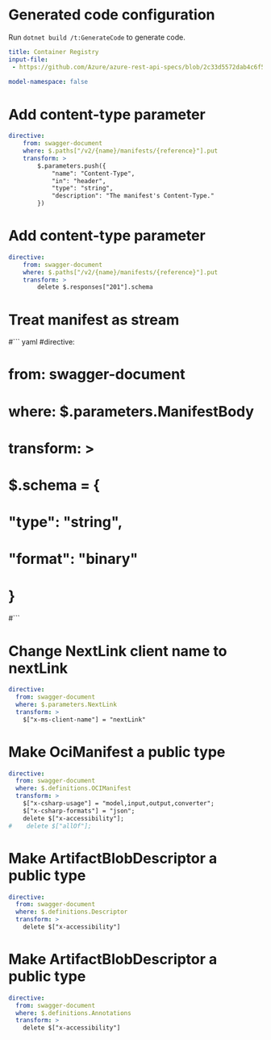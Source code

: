 # Generated code configuration

Run `dotnet build /t:GenerateCode` to generate code.

``` yaml
title: Container Registry
input-file:
 - https://github.com/Azure/azure-rest-api-specs/blob/2c33d5572dab4c6f52faf31004f0561205737107/specification/containerregistry/data-plane/Azure.ContainerRegistry/stable/2021-07-01/containerregistry.json
 
model-namespace: false
```

# Add content-type parameter
``` yaml
directive:
    from: swagger-document
    where: $.paths["/v2/{name}/manifests/{reference}"].put
    transform: >
        $.parameters.push({
            "name": "Content-Type",
            "in": "header",
            "type": "string",
            "description": "The manifest's Content-Type."
        })
```

# Add content-type parameter
``` yaml
directive:
    from: swagger-document
    where: $.paths["/v2/{name}/manifests/{reference}"].put
    transform: >
        delete $.responses["201"].schema
```

# Treat manifest as stream
#``` yaml
#directive:
#  from: swagger-document
#  where: $.parameters.ManifestBody
#  transform: >
#    $.schema = {
#        "type": "string",
#        "format": "binary"
#      }
#```

# Change NextLink client name to nextLink
``` yaml
directive:
  from: swagger-document
  where: $.parameters.NextLink
  transform: >
    $["x-ms-client-name"] = "nextLink"
```

# Make OciManifest a public type
``` yaml
directive:
  from: swagger-document
  where: $.definitions.OCIManifest
  transform: >
    $["x-csharp-usage"] = "model,input,output,converter";
    $["x-csharp-formats"] = "json";
    delete $["x-accessibility"];
#    delete $["allOf"];
```

# Make ArtifactBlobDescriptor a public type
``` yaml
directive:
  from: swagger-document
  where: $.definitions.Descriptor
  transform: >
    delete $["x-accessibility"]
```

# Make ArtifactBlobDescriptor a public type
``` yaml
directive:
  from: swagger-document
  where: $.definitions.Annotations
  transform: >
    delete $["x-accessibility"]
```
